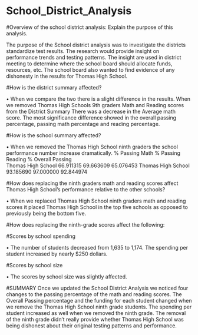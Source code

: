 
# School_District_Analysis


#Overview of the school district analysis: Explain the purpose of this analysis.

  The purpose of the School district analysis was to investigate the districts standardize test results. The research would provide insight on performance trends and testing patterns. The insight are used in district meeting to determine where the school board should allocate funds, resources, etc.  The school board also wanted to find evidence of any dishonesty in the results for Thomas High School.


#How is the district summary affected?

•	When we compare the two there is a slight difference in the results. When we removed Thomas High Schools  9th graders Math and Reading scores from the District Summary There was a decrease in the Average math score. The most significance difference showed in the overall passing percentage, passing math percentage and reading percentage.  

#How is the school summary affected?

•	When we removed the Thomas High School ninth graders the school performance number increase dramatically. 
                  % Passing Math   % Passing Reading     % Overall Passing      
Thomas High School	 	66.911315 	    69.663609             65.076453
Thomas High School		93.185690	      97.000000	            92.844974

#How does replacing the ninth graders math and reading scores affect Thomas High School’s performance relative to the other schools? 

•	When we replaced Thomas High School ninth graders math and reading scores it placed Thomas High School in the top five schools as opposed to previously being the bottom five.

#How does replacing the ninth-grade scores affect the following:

#Scores by school spending

•	The number of students decreased from 1,635 to 1,174. The spending per student increased by nearly $250 dollars. 

#Scores by school size

•	The scores by school size was slightly affected.

#SUMMARY 
Once we updated the School District Analysis we noticed four changes to the passing percentage of the math and reading scores. The Overall Passing percentage and the funding for each student changed when we remove the Thomas High School ninth grade students. The spending per student increased as well when we removed the ninth grade. The removal of the ninth grade didn’t really provide whether Thomas High School was being dishonest about their original testing patterns and performance.
